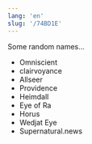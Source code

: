 ```yaml
---
lang: 'en'
slug: '/74BD1E'
---
```


Some random names...

- Omniscient
- clairvoyance
- Allseer
- Providence
- Heimdall
- Eye of Ra
- Horus
- Wedjat Eye
- Supernatural.news
